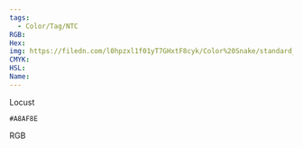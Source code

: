 ```yaml
---
tags:
  - Color/Tag/NTC
RGB:
Hex:
img: https://filedn.com/l0hpzxl1f01yT7GHxtF8cyk/Color%20Snake/standard_csv_to_svg/%23/A8AF8E.svg
CMYK:
HSL:
Name:
---
```

Locust
```palette
#A8AF8E
```
RGB
